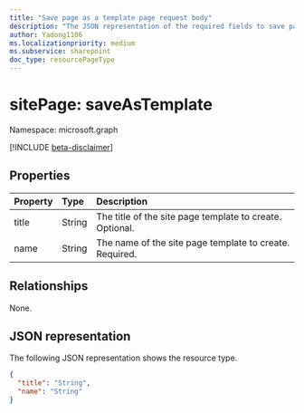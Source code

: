 ```yaml
---
title: "Save page as a template page request body"
description: "The JSON representation of the required fields to save page as a template in SharePoint."
author: Yadong1106
ms.localizationpriority: medium
ms.subservice: sharepoint
doc_type: resourcePageType
---
```


#  sitePage: saveAsTemplate

Namespace: microsoft.graph

[!INCLUDE [beta-disclaimer](../../includes/beta-disclaimer.md)]

## Properties

| Property | Type | Description |
| :---------| :------| :------------|
| title | String | The title of the site page template to create.  Optional. |
| name | String | The name of the site page template to create. Required. |


## Relationships

None.

## JSON representation

The following JSON representation shows the resource type.

<!-- {
  "blockType": "resource",
  "optionalProperties": [

  ],
  "@odata.type": "microsoft.graph.saveastemplate",
  "baseType": null
}-->

```json
{
  "title": "String",
  "name": "String"
}
```

<!-- {
  "type": "#page.annotation",
  "description": "Save as template request body",
  "keywords": "",
  "section": "documentation",
  "tocPath": ""
}-->